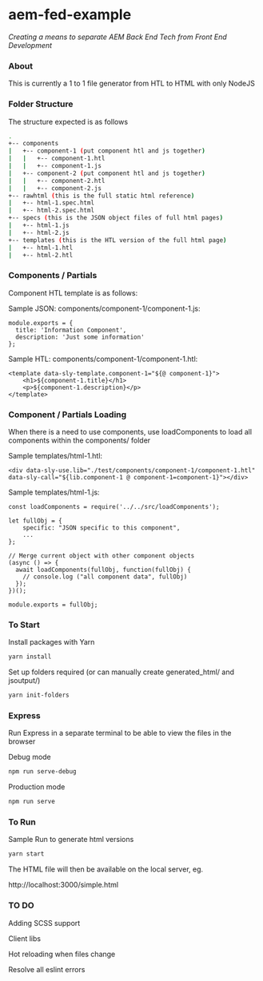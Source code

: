 # aem-fed-example

*Creating a means to separate AEM Back End Tech from Front End Development*

### About

This is currently a 1 to 1 file generator from HTL to HTML with only NodeJS

### Folder Structure

The structure expected is as follows

```bash
.
+-- components
|   +-- component-1 (put component htl and js together)
|   |   +-- component-1.htl 
|   |   +-- component-1.js
|   +-- component-2 (put component htl and js together)
|   |   +-- component-2.htl 
|   |   +-- component-2.js
+-- rawhtml (this is the full static html reference)
|   +-- html-1.spec.html
|   +-- html-2.spec.html
+-- specs (this is the JSON object files of full html pages)
|   +-- html-1.js
|   +-- html-2.js
+-- templates (this is the HTL version of the full html page)
|   +-- html-1.htl
|   +-- html-2.htl
```

### Components / Partials

Component HTL template is as follows:

Sample JSON: components/component-1/component-1.js:

~~~~
module.exports = {
  title: 'Information Component',
  description: 'Just some information'
};
~~~~

Sample HTL: components/component-1/component-1.htl:

~~~~
<template data-sly-template.component-1="${@ component-1}">
    <h1>${component-1.title}</h1>
    <p>${component-1.description}</p>
</template>
~~~~
  
### Component / Partials Loading

When there is a need to use components, use loadComponents to load all components within the components/ folder

Sample templates/html-1.htl:

~~~~
<div data-sly-use.lib="./test/components/component-1/component-1.htl" data-sly-call="${lib.component-1 @ component-1=component-1}"></div>
~~~~

Sample templates/html-1.js:

~~~~
const loadComponents = require('../../src/loadComponents');

let fullObj = {
    specific: "JSON specific to this component",
    ...
};

// Merge current object with other component objects
(async () => {
  await loadComponents(fullObj, function(fullObj) { 
    // console.log ("all component data", fullObj)
  });
})();

module.exports = fullObj;
~~~~

### To Start

Install packages with Yarn

```bash
yarn install
```

Set up folders required (or can manually create generated_html/ and jsoutput/)

```bash
yarn init-folders
```

### Express

Run Express in a separate terminal to be able to view the files in the browser

Debug mode

```bash
npm run serve-debug
```

Production mode

```bash
npm run serve
```

### To Run

Sample Run to generate html versions

```bash
yarn start
```

The HTML file will then be available on the local server, eg.

http://localhost:3000/simple.html


### TO DO

Adding SCSS support

Client libs

Hot reloading when files change

Resolve all eslint errors